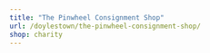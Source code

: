 ```yaml
---
title: "The Pinwheel Consignment Shop"
url: /doylestown/the-pinwheel-consignment-shop/
shop: charity
---
```


